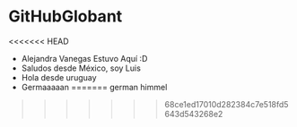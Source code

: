 # GitHubGlobant

<<<<<<< HEAD
- Alejandra Vanegas Estuvo Aquí :D
- Saludos desde México, soy Luis
- Hola desde uruguay
- Germaaaaan
=======
german himmel
>>>>>>> 68ce1ed17010d282384c7e518fd5643d543268e2
